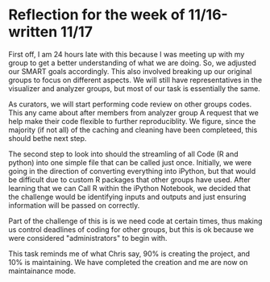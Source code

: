 Reflection for the week of 11/16-written 11/17
===============================================

<p>First off, I am 24 hours late with this because I was meeting up with my group to get a better understanding of what we
are doing. So, we adjusted our SMART goals accordingly. This also involved breaking up our original groups to focus on different
aspects. We will still have representatives in the visualizer and analyzer groups, but most of our task is essentially the same.</p>
<p>As curators, we will start performing code review on other groups codes. This any came about after members from analyzer 
group A request that we help make their code flexible to further reproduciblity. We figure, since the majority (if not all)
of the caching and cleaning have been completeed, this should bethe next step.</p> 
<p> The second step to look into should the streamling of all Code (R and python) into one simple file that can be called just
once. Initially, we were going in the direction of converting everything into iPython, but that would be difficult due to
custom R packages that other groups have used. After learning that we can Call R within the iPython Notebook, we decided that
the challenge would be identifying inputs and outputs and just ensuring information will be passed on correctly.</P>
<p> Part of the challenge of this is is we need code at certain times, thus making us control deadlines of coding for other
groups, but this is ok because we were considered "administrators" to begin with. </p>
<p> This task reminds me of what Chris say, 90% is creating the project, and 10% is maintaining. We have completed the creation
and me are now on maintainance mode.</p>
